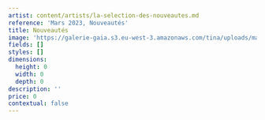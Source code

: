 ```yaml
---
artist: content/artists/la-selection-des-nouveautes.md
reference: 'Mars 2023, Nouveautés'
title: Nouveautés
image: 'https://galerie-gaia.s3.eu-west-3.amazonaws.com/tina/uploads/mars-2023/galerie-gaia-exclu-new21.png'
fields: []
styles: []
dimensions:
  height: 0
  width: 0
  depth: 0
description: ''
price: 0
contextual: false
---
```



